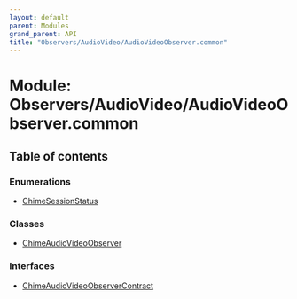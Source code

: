 ```yaml
---
layout: default
parent: Modules
grand_parent: API
title: "Observers/AudioVideo/AudioVideoObserver.common"
---
```


# Module: Observers/AudioVideo/AudioVideoObserver.common

## Table of contents

### Enumerations

- [ChimeSessionStatus](../enums/observers_audiovideo_audiovideoobserver_common.chimesessionstatus.md)

### Classes

- [ChimeAudioVideoObserver](../classes/observers_audiovideo_audiovideoobserver_common.chimeaudiovideoobserver.md)

### Interfaces

- [ChimeAudioVideoObserverContract](../interfaces/observers_audiovideo_audiovideoobserver_common.chimeaudiovideoobservercontract.md)
